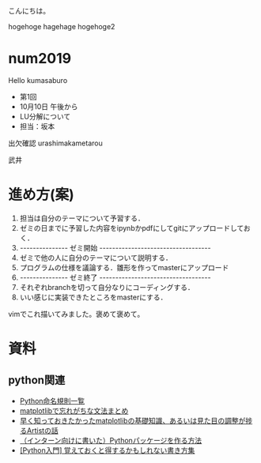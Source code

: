 こんにちは。

hogehoge
hagehage
hogehoge2
# num2019

Hello kumasaburo

* 第1回
* 10月10日 午後から
* LU分解について
* 担当：坂本

出欠確認
urashimakametarou

 

武井
# 進め方(案)

1. 担当は自分のテーマについて予習する．
2. ゼミの日までに予習した内容をipynbかpdfにしてgitにアップロードしておく．
3. --------------- ゼミ開始 -----------------------------------
3. ゼミで他の人に自分のテーマについて説明する．
4. プログラムの仕様を議論する．雛形を作ってmasterにアップロード
5. --------------- ゼミ終了 -----------------------------------
5. それぞれbranchを切って自分なりにコーディングする．
6. いい感じに実装できたところをmasterにする．

vimでこれ描いてみました。褒めて褒めて。


# 資料

## python関連

* [Python命名規則一覧](https://qiita.com/naomi7325/items/4eb1d2a40277361e898b)
* [matplotlibで忘れがちな文法まとめ](https://qiita.com/okadate/items/00227316187b60f861f5)
* [早く知っておきたかったmatplotlibの基礎知識、あるいは見た目の調整が捗るArtistの話](https://qiita.com/skotaro/items/08dc0b8c5704c94eafb9)
* [（インターン向けに書いた）Pythonパッケージを作る方法](https://qiita.com/Kensuke-Mitsuzawa/items/7717f823df5a30c27077)
* [\[Python入門\] 覚えておくと得するかもしれない書き方集](https://qiita.com/tyokuyoku/items/ed2a7081d59958adaeb9)
